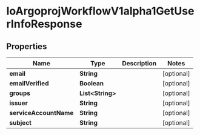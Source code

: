 

# IoArgoprojWorkflowV1alpha1GetUserInfoResponse


## Properties

Name | Type | Description | Notes
------------ | ------------- | ------------- | -------------
**email** | **String** |  |  [optional]
**emailVerified** | **Boolean** |  |  [optional]
**groups** | **List&lt;String&gt;** |  |  [optional]
**issuer** | **String** |  |  [optional]
**serviceAccountName** | **String** |  |  [optional]
**subject** | **String** |  |  [optional]



